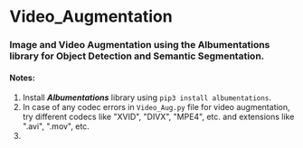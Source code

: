 # Video_Augmentation

### Image and Video Augmentation using the Albumentations library for Object Detection and Semantic Segmentation.

#### Notes:
  1.  Install ***Albumentations*** library using ```pip3 install albumentations```.
  2.  In case of any codec errors in ```Video_Aug.py``` file for video augmentation, try different codecs like "XVID", "DIVX", "MPE4", etc. and extensions like ".avi", ".mov", etc.
  3.  
